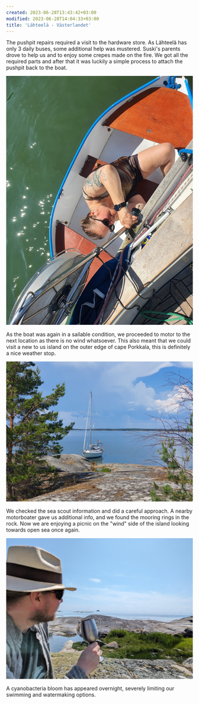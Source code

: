 ```yaml
---
created: 2023-06-28T13:43:42+03:00
modified: 2023-06-28T14:04:33+03:00
title: 'Lähteelä - Västerlandet'
---
```


The pushpit repairs required a visit to the hardware store. As Lähteelä has only 3 daily buses, some additional help was mustered. Suski's parents drove to help us and to enjoy some crepes made on the fire. We got all the required parts and after that it was luckily a simple process to attach the pushpit back to the boat. 

![Image](../2023/98282b1843e8ed8a341f15fa96a64836.jpg) 

As the boat was again in a sailable condition, we proceeded to motor to the next location as there is no wind whatsoever. This also meant that we could visit a new to us island on the outer edge of cape Porkkala, this is definitely a nice weather stop. 

![Image](../2023/e5be0d21a5d32aff13963d0e8b3a39ae.jpg) 

We checked the sea scout information and did a careful approach. A nearby motorboater gave us additional info, and we found the mooring rings in the rock. Now we are enjoying a picnic on the "wind" side of the island looking towards open sea once again.

![Image](../2023/0452a66b35e8ef4fa6c8fdf22c67beaa.jpg)

A cyanobacteria bloom has appeared overnight, severely limiting our swimming and watermaking options.
